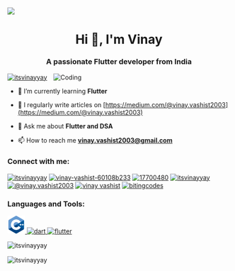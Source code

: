 
<img align="center" width="1100" src="https://blogger.googleusercontent.com/img/b/R29vZ2xl/AVvXsEgZRJiJ-6PpsSYo7m2bAepMjVPBC8-BR4taCQNeABogIklANeEP0Nf1__AnmpWMZKtRfD7rKaLxO9SqZPCQedfZ__hvq7MZOfEJzAGziqFxHFUtYvVlABJ8jqXYIoApBCEexKhzPrKEC3LHbL8PL_0pud7egFTuHPxsMB8Kjou5qj9JwE5UFw4BFxQK/s800/ezgif.com-gif-maker%20(1).gif">
<h1 align="center">Hi 👋, I'm Vinay</h1>
<h3 align="center">A passionate Flutter developer from India</h3>
<img align="right" alt="Coding" width="400" src="https://camo.githubusercontent.com/ebcb5a7353c2591b2cbf11fd706c523609f3449721b6de55b0c8d69ca62154ee/68747470733a2f2f6d69726f2e6d656469756d2e636f6d2f76322f726573697a653a6669743a313336302f302a37513379765349765f7430696f4a2d5a2e676966">


<p align="left"> <a href="https://twitter.com/itsvinayyay" target="blank"><img src="https://img.shields.io/twitter/follow/itsvinayyay?logo=twitter&style=for-the-badge" alt="itsvinayyay" /></a> </p>

- 🌱 I’m currently learning **Flutter**

- 📝 I regularly write articles on [https://medium.com/@vinay.vashist2003](https://medium.com/@vinay.vashist2003)

- 💬 Ask me about **Flutter and DSA**

- 📫 How to reach me **vinay.vashist2003@gmail.com**



<h3 align="left">Connect with me:</h3>
<p align="left">
<a href="https://twitter.com/itsvinayyay" target="blank"><img align="center" src="https://raw.githubusercontent.com/rahuldkjain/github-profile-readme-generator/master/src/images/icons/Social/twitter.svg" alt="itsvinayyay" height="30" width="40" /></a>
<a href="https://linkedin.com/in/vinay-vashist-60108b233" target="blank"><img align="center" src="https://raw.githubusercontent.com/rahuldkjain/github-profile-readme-generator/master/src/images/icons/Social/linked-in-alt.svg" alt="vinay-vashist-60108b233" height="30" width="40" /></a>
<a href="https://stackoverflow.com/users/17700480" target="blank"><img align="center" src="https://raw.githubusercontent.com/rahuldkjain/github-profile-readme-generator/master/src/images/icons/Social/stack-overflow.svg" alt="17700480" height="30" width="40" /></a>
<a href="https://instagram.com/itsvinayyay" target="blank"><img align="center" src="https://raw.githubusercontent.com/rahuldkjain/github-profile-readme-generator/master/src/images/icons/Social/instagram.svg" alt="itsvinayyay" height="30" width="40" /></a>
<a href="https://medium.com/@vinay.vashist2003" target="blank"><img align="center" src="https://raw.githubusercontent.com/rahuldkjain/github-profile-readme-generator/master/src/images/icons/Social/medium.svg" alt="@vinay.vashist2003" height="30" width="40" /></a>
<a href="https://www.youtube.com/@vinayvashisht2957" target="blank"><img align="center" src="https://raw.githubusercontent.com/rahuldkjain/github-profile-readme-generator/master/src/images/icons/Social/youtube.svg" alt="vinay vashist" height="30" width="40" /></a>
<a href="https://www.codechef.com/users/bitingcodes" target="blank"><img align="center" src="https://cdn.jsdelivr.net/npm/simple-icons@3.1.0/icons/codechef.svg" alt="bitingcodes" height="30" width="40" /></a>
</p>

<h3 align="left">Languages and Tools:</h3>
<p align="left"> <a href="https://www.w3schools.com/cpp/" target="_blank" rel="noreferrer"> <img src="https://raw.githubusercontent.com/devicons/devicon/master/icons/cplusplus/cplusplus-original.svg" alt="cplusplus" width="40" height="40"/> </a> <a href="https://dart.dev" target="_blank" rel="noreferrer"> <img src="https://www.vectorlogo.zone/logos/dartlang/dartlang-icon.svg" alt="dart" width="40" height="40"/> </a> <a href="https://flutter.dev" target="_blank" rel="noreferrer"> <img src="https://www.vectorlogo.zone/logos/flutterio/flutterio-icon.svg" alt="flutter" width="40" height="40"/> </a> </p>

<p><img align="center" src="https://github-readme-stats.vercel.app/api/top-langs?username=itsvinayyay&show_icons=true&locale=en&layout=compact" alt="itsvinayyay" /></p>

<p><img align="center" src="https://github-readme-streak-stats.herokuapp.com/?user=itsvinayyay&" alt="itsvinayyay" /></p>
